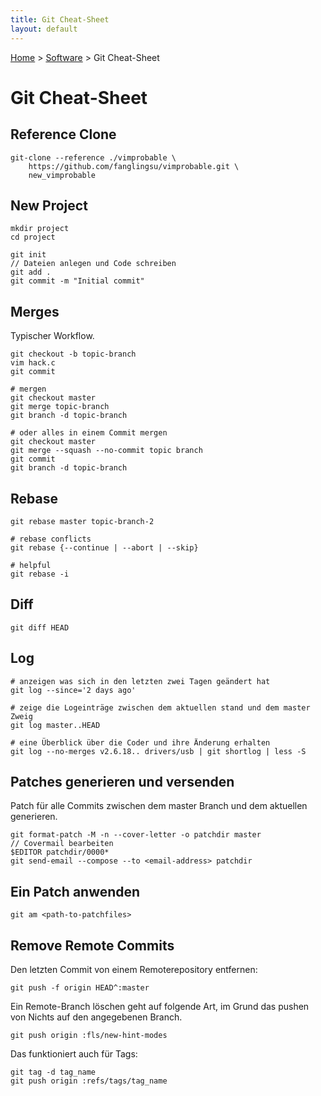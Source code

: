 ```yaml
---
title: Git Cheat-Sheet
layout: default
---
```

[Home](/) > [Software](/software/index.html) > Git Cheat-Sheet

# Git Cheat-Sheet

## Reference Clone

    git-clone --reference ./vimprobable \
        https://github.com/fanglingsu/vimprobable.git \
        new_vimprobable

## New Project

    mkdir project
    cd project

    git init
    // Dateien anlegen und Code schreiben
    git add .
    git commit -m "Initial commit"

## Merges

Typischer Workflow.

    git checkout -b topic-branch
    vim hack.c
    git commit

    # mergen
    git checkout master
    git merge topic-branch
    git branch -d topic-branch

    # oder alles in einem Commit mergen
    git checkout master
    git merge --squash --no-commit topic branch
    git commit
    git branch -d topic-branch

## Rebase

    git rebase master topic-branch-2

    # rebase conflicts
    git rebase {--continue | --abort | --skip}

    # helpful
    git rebase -i

## Diff

    git diff HEAD

## Log

    # anzeigen was sich in den letzten zwei Tagen geändert hat
    git log --since='2 days ago'

    # zeige die Logeinträge zwischen dem aktuellen stand und dem master Zweig
    git log master..HEAD

    # eine Überblick über die Coder und ihre Änderung erhalten
    git log --no-merges v2.6.18.. drivers/usb | git shortlog | less -S

## Patches generieren und versenden

Patch für alle Commits zwischen dem master Branch und dem aktuellen
generieren.

    git format-patch -M -n --cover-letter -o patchdir master
    // Covermail bearbeiten
    $EDITOR patchdir/0000*
    git send-email --compose --to <email-address> patchdir

## Ein Patch anwenden

    git am <path-to-patchfiles>

## Remove Remote Commits

Den letzten Commit von einem Remoterepository entfernen:

    git push -f origin HEAD^:master

Ein Remote-Branch löschen geht auf folgende Art, im Grund das pushen von
Nichts auf den angegebenen Branch.

    git push origin :fls/new-hint-modes

Das funktioniert auch für Tags:

    git tag -d tag_name
    git push origin :refs/tags/tag_name
